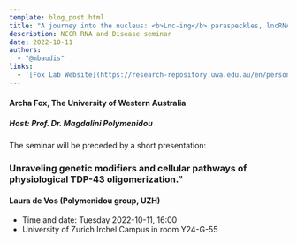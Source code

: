 ```yaml
---
template: blog_post.html
title: "A journey into the nucleus: <b>Lnc-ing</b> paraspeckles, lncRNA, RNA processing and phase separation"
description: NCCR RNA and Disease seminar
date: 2022-10-11
authors:
  - "@mbaudis"
links:
  - '[Fox Lab Website](https://research-repository.uwa.edu.au/en/persons/archa-fox)'
---
```


#### Archa Fox, The University of Western Australia
##### Host: Prof. Dr. Magdalini Polymenidou

The seminar will be preceded by a short presentation:

### Unraveling genetic modifiers and cellular pathways of physiological TDP-43 oligomerization.”
#### Laura de Vos (Polymenidou group, UZH)

<!--more-->

* Time and date: Tuesday 2022-10-11, 16:00 
* University of Zurich Irchel Campus in room Y24-G-55

